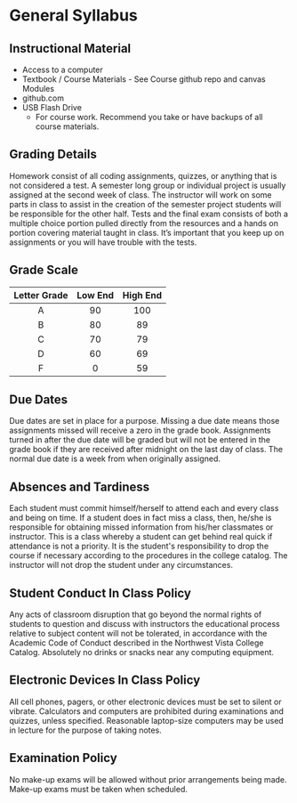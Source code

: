 # General Syllabus

## Instructional Material
* Access to a computer
* Textbook / Course Materials - See Course github repo and canvas Modules
* github.com
* USB Flash Drive
  * For course work. Recommend you take or have backups of all course materials.

## Grading Details

Homework consist of all coding assignments, quizzes, or anything that is not considered a test. A semester long group or individual project is usually assigned at the second week of class. The instructor will work on some parts in class to assist in the creation of the semester project students will be responsible for the other half. Tests and the final exam consists of both a multiple choice portion pulled directly from the resources and a hands on portion covering material taught in class. It’s important that you keep up on assignments or you will have trouble with the tests.

## Grade Scale
|Letter Grade|Low End|High End|
|:-:|:-:|:-:|
|A|90|100|
|B|80|89|
|C|70|79|
|D|60|69|
|F|0|59|

## Due Dates

Due dates are set in place for a purpose. Missing a due date means those assignments missed will receive a zero in the grade book. Assignments turned in after the due date will be graded but will not be entered in the grade book if they are received after midnight on the last day of class. The normal due date is a week from when originally assigned.

## Absences and Tardiness

Each student must commit himself/herself to attend each and every class and being on time.  If a student does in fact miss a class, then, he/she is responsible for obtaining missed information from his/her classmates or instructor. This is a class whereby a student can get behind real quick if attendance is not a priority. It is the student's responsibility to drop the course if necessary according to the procedures in the college catalog. The instructor will not drop the student under any circumstances.

## Student Conduct In Class Policy

Any acts of classroom disruption that go beyond the normal rights of students to question and discuss with instructors the educational process relative to subject content will not be tolerated, in accordance with the Academic Code of Conduct described in the Northwest Vista College Catalog.  Absolutely no drinks or snacks near any computing equipment.

## Electronic Devices In Class Policy

All cell phones, pagers, or other electronic devices must be set to silent or vibrate. Calculators and computers are prohibited during examinations and quizzes, unless specified. Reasonable laptop-size computers may be used in lecture for the purpose of taking notes.

## Examination Policy

No make-up exams will be allowed without prior arrangements being made. Make-up exams must be taken when scheduled.

